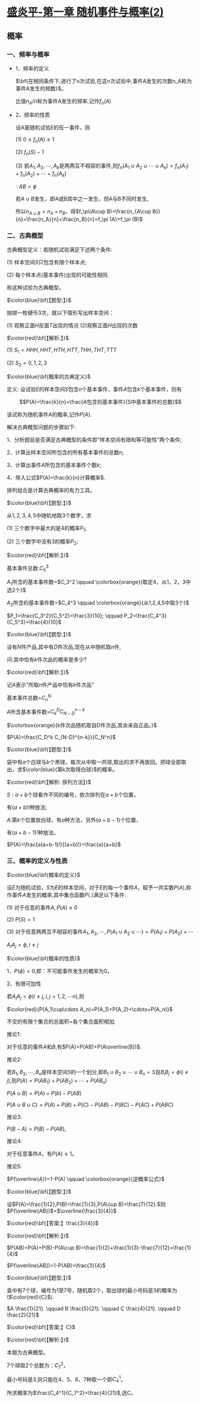 # [盛炎平-第一章 随机事件与概率(2)](https://www.bilibili.com/video/BV1XJ411173b?p=4)

## 概率

### 一、频率与概率

- 1、频率的定义

  $\bf{在相同条件下,进行了n次试验,在这n次试验中,事件A发生的次数n_A称为事件A发生的频数}$。

  比值$n_A/n$称为事件A发生的频率,记作$f_n (A)$

- 2、频率的性质

  设A是随机试验$E$的任一事件，则

  (1) $0\leq f_n(A)\leq 1$

  (2) $f_n(S)-1$

  (3) 若$A_1,A_2,\cdots,A_k$是两两互不相容的事件,则$f_n(A_1\cup A_2\cup\cdots\cup A_k)=f_n(A_1)+f_n(A_2)+\cdots+f_n(A_k)$

  $\because AB=\phi$

  若$A\cup B$发生，即A或B其中之一发生，但A与B不同时发生,
  
  所以$n_{A\cup B}=n_A+n_B$，得$f_\pi(A\cup B)=\frac{n_{A\cup B}}{n}=\frac{n_A}{n}+\frac{n_B}{n}=f_\pi (A)+f_\pi (B)$

### 二、古典概型

  古典概型定义：若随机试验满足下述两个条件:

  (1) 样本空间$S$只包含有限个样本点;

  (2) 每个样本点(基本事件)出现的可能性相同.

  称这种试验为古典概型。

  $\color{blue}\bf{【题型:】}$

  抛掷一枚硬币3次，就以下情形写出样本空间：

  (1) 观察正面$H$反面$T$出现的情况  (2)观察正面$H$出现的次数

  $\color{red}\bf{【解析:】}$

  (1) $S_1={HHH,HHT,HTH,HTT,THH,THT,TTT}$

  (2) $S_2={0,1,2,3}$

  $\color{blue}\bf{概率的古典定义}$

  定义: 设试验$E$的样本空间$S$包含$n$个基本事件，事件$A$包含$k$个基本事件，则有

  $$P(A)=\frac{k}{n}=\frac{A包含的基本事件}{S中基本事件的总数}$$

  该试称为随机事件A的概率,记作$P(A)$.

  解决古典概型问题的步骤如下:

  1、分析题目是否满足古典概型的条件即"样本空间有限和等可能性"两个条件;

  2、计算出样本空间所包含的所有基本事件的总数$n$;

  3、计算出事件$A$所包含的基本事件个数$k$;

  4、带入公式$P(A)=\frac{k}{n}计算概率$.

  排列组合是计算古典概率的有力工具。

  $\color{blue}\bf{【题型:】}$

  从${1,2,3,4,5}$中随机地取3个数字，求

  (1) 三个数字中最大的是4的概率$P_1$;

  (2) 三个数字中没有3的概率$P_2$;

  $\color{red}\bf{【解析:】}$

  基本事件总数:$C_5^3$

  $A_1$所含的基本事件数=$C_3^2 \qquad \colorbox{orange}{取定4，从1，2，3中选2个}$

  $A_2$所含的基本事件数=$C_4^3 \qquad \colorbox{orange}{从1,2,4,5中取3个}$

  $P_1=\frac{C_3^2}{C_5^2}=\frac{3}{10}; \qquad P_2=\frac{C_4^3}{C_5^3}=\frac{4}{10}$

  $\color{blue}\bf{【题型:】}$

  设有$N$件产品,其中有$D$件次品,现在从中随机取$n$件,

  问:其中恰有$k$件次品的概率是多少?

  $\color{red}\bf{【解析:】}$

  记$A$表示"所取$n$件产品中恰有$k$件次品"

  基本事件总数=$C_n^N$

  $A$所含基本事件数=$C_k^D C_{N-D}^{n-k}$

  $\colorbox{orange}{k件次品随机取自D件次品,其余来自正品。}$

  $P(A)=\frac{C_D^k C_{N-D}^{n-k}}{C_N^n}$

  $\color{blue}\bf{【题型:】}$

  袋中有$a$个白球与$b$个黑球。每次从中取一共球,取出的求不再放回。把球全部取出，求$\color{blue}{第k次取得白球}$的概率。

  $\color{red}\bf{【解析: 排列方法】}$

  $S:a+b$个球看作不同的编号，依次排列在$a+b$个位置，

  有$(a+b)!$种放法;

  $A:$第$k$个位置放白球，有$a$种方法，另外$(a+b-1)$个位置，

  有$(a+b-1)!$种放法。

  $P(A)=\frac{a(a+b-1)!}{(a+b)!}=\frac{a}{a+b}$

### 三、概率的定义与性质

  $\color{blue}\bf{概率的定义}$

  设$E$为随机试验，$S$为$E$的样本空间，对于$E$的每一个事件$A$，赋予一共实数$P(A)$,称作事件$A$发生的概率,其中集合函数$P(.)$满足以下条件:

  (1) 对于任意的事件$A,P(A)\geq 0$

  (2) $P(S)=1$

  (3) 对于任意两两互不相容的事件$A_1,A_2,\cdots,P(A_1\cup A_2 \cup \cdots)=P(A_1)+P(A_2)+\cdots$

  $A_i A_j=\phi,i\neq j$

  $\color{blue}\bf{概率的性质}$

  1、$P(\phi)=0$,即：不可能事件发生的概率为0。

  2、有限可加性

  若$A_i A_j=\phi(i\neq j,i,j=1,2,\cdots n)$,则

  $\color{red}{P(A_1\cup\cdots A_n)=P(A_1)+P(A_2)+\cdots+P(A_n)}$

  不交的有限个集合的总面积=各个集合面积相加.

  推论1:

  对于任意的事件$A$和$B$,有$P(A)=P(AB)+P(A\overline{B})$.

  推论2:

  若$B_1,B_2,\cdots,B_n$是样本空间$S$的一个划分,即$B_1 \cup B_2\cup\cdots\cup B_n=S$且$B_i B_j=\phi(i\neq j)$,则$P(A)=P(A B_1)+P(A B_2)+\cdots+P(A B_n)$

  $P(A\cup B)=P(A)+P(b)-P(AB)$

  $P(A\cup B\cup C)=P(A)+P(B)+P(C)-P(AB)-P(BC)-P(AC)+P(ABC)$

  推论3:

  $P(B-A)=P(B)-P(AB)$,

  推论4:

  对于任意事件$A$，有$P(A)\leq 1$。

  推论5:

  $P(\overline{A})=1-P(A) \qquad  \colorbox{orange}{逆概率公式}$

  $\color{blue}\bf{【题型:】}$

  设$P(A)=\frac{1}{2},P(B)=\frac{1}{3},P(A\cup B)=\frac{7}{12}.$则$P(\overline{AB})$=$\overline{\frac{3}{4}}$

  $\color{red}\bf{【答案:】\frac{3}{4}}$

  $\color{red}\bf{【解析:】}$

  $P(AB)=P(A)+P(B)-P(A\cup B)=\frac{1}{2}+\frac{1}{3}-\frac{7}{12}=\frac{1}{4}$

  $P(\overline{AB})=1-P(AB)=\frac{3}{4}$

  $\color{blue}\bf{【题型:】}$

  盒中有7个球，编号为1至7号，随机取2个，取出球的最小号码是3的概率为($\color{red}{C}$).

  $A \frac{1}{21}. \qquad B \frac{5}{21}. \qquad C \frac{4}{21}. \qquad D \frac{2}{21}$

  $\color{red}\bf{【答案:】C}$

  $\color{red}\bf{【解析:】}$

  本题为古典概型。

  7个球取2个总数为：$C_7^2$。

  最小号码是3,则只能在4、5、6、7种取一个即$C_4^1$。

  所求概率为$\frac{C_4^1}{C_7^2}=\frac{4}{21}$,选C。
